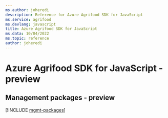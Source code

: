 ```yaml
---
ms.author: joheredi
description: Reference for Azure Agrifood SDK for JavaScript
ms.service: agrifood
ms.devlang: javascript
title: Azure Agrifood SDK for JavaScript
ms.data: 10/04/2022
ms.topic: reference
author: joheredi
---
```

# Azure Agrifood SDK for JavaScript - preview

## Management packages - preview
[!INCLUDE [mgmt-packages](agrifood-mgmt-index.md)]